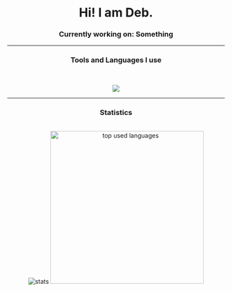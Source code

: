 
<h1 align="center">Hi! I am Deb.</h1>

<div align="center">
<h3>Currently working on: Something</h3>
 </div>
 
<hr/>
<h3 align="center">Tools and Languages I use</h3>

<br/>
<p align="center">
  <a href="https://skillicons.dev">
    <img src="https://skillicons.dev/icons?i=androidstudio,debian,html,css,c,py,visualstudio,vscode&theme=dark" />
  </a>
</p>
<hr/>

<h3 align="center">Statistics</h3>
<br>
<div align=center>
   <img src="https://github-readme-stats.vercel.app/api?username=DebianLam&custom_title=My Statistics&show_icons=true&account_private=true&theme=holi&rank_icon=github&border_radius=7" alt="stats" />
   <img width=355 src="https://github-readme-stats.vercel.app/api/top-langs/?username=DebianLam&langs_count=8&theme=holi&border_radius=7" alt="top used languages" />
</div>
